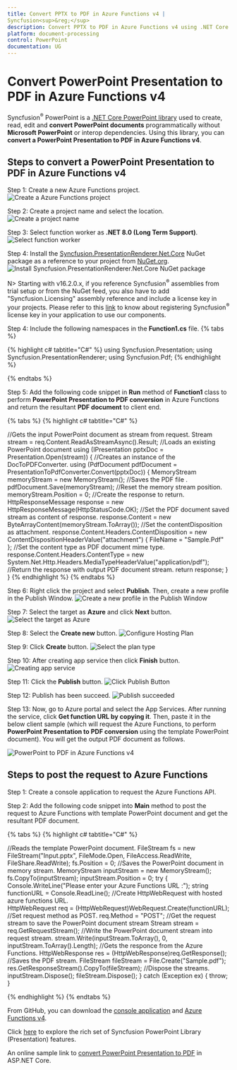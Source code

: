 ```yaml
---
title: Convert PPTX to PDF in Azure Functions v4 | 
Syncfusion<sup>&reg;</sup>
description: Convert PPTX to PDF in Azure Functions v4 using .NET Core PowerPoint library (Presentation) without Microsoft PowerPoint or interop dependencies.
platform: document-processing
control: PowerPoint
documentation: UG
---
```


# Convert PowerPoint Presentation to PDF in Azure Functions v4


Syncfusion<sup>&reg;</sup> PowerPoint is a [.NET Core PowerPoint library](https://www.syncfusion.com/document-processing/powerpoint-framework/net-core) used to create, read, edit and **convert PowerPoint documents** programmatically without **Microsoft PowerPoint** or interop dependencies. Using this library, you can **convert a PowerPoint Presentation to PDF in Azure Functions v4**.

## Steps to convert a PowerPoint Presentation to PDF in Azure Functions v4

Step 1: Create a new Azure Functions project.
![Create a Azure Functions project](Azure-Images/Functions-v1/Azure_PowerPoint_Presentation_to_PDF.png)

Step 2: Create a project name and select the location.
![Create a project name](Azure-Images/Functions-v1/Configure_PowerPoint_Presentation_to_PDF.png)

Step 3: Select function worker as **.NET 8.0 (Long Term Support)**. 
![Select function worker](Azure-Images/Functions-v4/Additional_Information_PowerPoint_Presentation_to_PDF.png)

Step 4: Install the [Syncfusion.PresentationRenderer.Net.Core](https://www.nuget.org/packages/Syncfusion.PresentationRenderer.Net.Core) NuGet package as a reference to your project from [NuGet.org](https://www.nuget.org/).
![Install Syncfusion.PresentationRenderer.Net.Core NuGet package](Azure-Images/Functions-v4/Nuget_Package_PowerPoint_Presentation_to_PDF.png)

N> Starting with v16.2.0.x, if you reference 
Syncfusion<sup>&reg;</sup> assemblies from trial setup or from the NuGet feed, you also have to add "Syncfusion.Licensing" assembly reference and include a license key in your projects. Please refer to this [link](https://help.syncfusion.com/common/essential-studio/licensing/overview) to know about registering 
Syncfusion<sup>&reg;</sup> license key in your application to use our components.

Step 4: Include the following namespaces in the **Function1.cs** file.
{% tabs %}

{% highlight c# tabtitle="C#" %}
using Syncfusion.Presentation;
using Syncfusion.PresentationRenderer;
using Syncfusion.Pdf;
{% endhighlight %}

{% endtabs %}

Step 5: Add the following code snippet in **Run** method of **Function1** class to perform **PowerPoint Presentation to PDF conversion** in Azure Functions and return the resultant **PDF document** to client end.

{% tabs %}
{% highlight c# tabtitle="C#" %}

//Gets the input PowerPoint document as stream from request.
Stream stream = req.Content.ReadAsStreamAsync().Result;
//Loads an existing PowerPoint document
using (IPresentation pptxDoc = Presentation.Open(stream))
{
    //Creates an instance of the DocToPDFConverter.
    using (PdfDocument pdfDocument = PresentationToPdfConverter.Convert(pptxDoc))
    {
        MemoryStream memoryStream = new MemoryStream();
        //Saves the PDF file .
        pdfDocument.Save(memoryStream);
        //Reset the memory stream position.
        memoryStream.Position = 0;
        //Create the response to return.
        HttpResponseMessage response = new HttpResponseMessage(HttpStatusCode.OK);
        //Set the PDF document saved stream as content of response.
        response.Content = new ByteArrayContent(memoryStream.ToArray());
        //Set the contentDisposition as attachment.
        response.Content.Headers.ContentDisposition = new ContentDispositionHeaderValue("attachment")
        {
            FileName = "Sample.Pdf"
        };
        //Set the content type as PDF document mime type.
        response.Content.Headers.ContentType = new System.Net.Http.Headers.MediaTypeHeaderValue("application/pdf");
        //Return the response with output PDF document stream.
        return response;
    }
}
{% endhighlight %}
{% endtabs %}

Step 6: Right click the project and select **Publish**. Then, create a new profile in the Publish Window.
![Create a new profile in the Publish Window](Azure-Images/Functions-v1/Publish_PowerPoint_Presentation_to_PDF.png)

Step 7: Select the target as **Azure** and click **Next** button.
![Select the target as Azure](Azure-Images/Functions-v1/Target_PowerPoint_Presentation_to_PDF.png)

Step 8: Select the **Create new** button.
![Configure Hosting Plan](Azure-Images/Functions-v1/Function_Instance_PowerPoint_Presentation_to_PDF.png)

Step 9: Click **Create** button. 
![Select the plan type](Azure-Images/Functions-v1/Hosting_PowerPoint_Presentation_to_PDF.png)

Step 10: After creating app service then click **Finish** button. 
![Creating app service](Azure-Images/Functions-v1/Finish_PowerPoint_Presentation_to_PDF.png)

Step 11: Click the **Publish** button.
![Click Publish Button](Azure-Images/Functions-v1/Before_Publish_PowerPoint_Presentation_to_PDF.png)

Step 12: Publish has been succeed.
![Publish succeeded](Azure-Images/Functions-v1/After_Publish_PowerPoint_Presentation_to_PDF.png)

Step 13: Now, go to Azure portal and select the App Services. After running the service, click **Get function URL by copying it**. Then, paste it in the below client sample (which will request the Azure Functions, to perform **PowerPoint Presentation to PDF conversion** using the template PowerPoint document). You will get the output PDF document as follows.

![PowerPoint to PDF in Azure Functions v4](Azure-Images/Functions-v1/Output_PowerPoint_Presentation_to-PDF.png)

## Steps to post the request to Azure Functions

Step 1: Create a console application to request the Azure Functions API.

Step 2: Add the following code snippet into **Main** method to post the request to Azure Functions with template PowerPoint document and get the resultant PDF document.

{% tabs %}
{% highlight c# tabtitle="C#" %}

//Reads the template PowerPoint document.
FileStream fs = new FileStream("Input.pptx", FileMode.Open, FileAccess.ReadWrite, FileShare.ReadWrite);
fs.Position = 0;
//Saves the PowerPoint document in memory stream.
MemoryStream inputStream = new MemoryStream();
fs.CopyTo(inputStream);
inputStream.Position = 0;
try
{
    Console.WriteLine("Please enter your Azure Functions URL :");
    string functionURL = Console.ReadLine();
    //Create HttpWebRequest with hosted azure functions URL.                
    HttpWebRequest req = (HttpWebRequest)WebRequest.Create(functionURL);
    //Set request method as POST.
    req.Method = "POST";
    //Get the request stream to save the PowerPoint document stream
    Stream stream = req.GetRequestStream();
    //Write the PowerPoint document stream into request stream.
    stream.Write(inputStream.ToArray(), 0, inputStream.ToArray().Length);
    //Gets the responce from the Azure Functions.
    HttpWebResponse res = (HttpWebResponse)req.GetResponse();
    //Saves the PDF stream.
    FileStream fileStream = File.Create("Sample.pdf");
    res.GetResponseStream().CopyTo(fileStream);
    //Dispose the streams.
    inputStream.Dispose();
    fileStream.Dispose();
}
catch (Exception ex)
{
    throw;
}

{% endhighlight %}
{% endtabs %}

From GitHub, you can download the [console application](https://github.com/SyncfusionExamples/PowerPoint-Examples/tree/master/PPTX-to-PDF-conversion/Convert-PowerPoint-presentation-to-PDF/Azure/Azure_Functions/Console_Application) and [Azure Functions v4](https://github.com/SyncfusionExamples/PowerPoint-Examples/tree/master/PPTX-to-PDF-conversion/Convert-PowerPoint-presentation-to-PDF/Azure/Azure_Functions/Azure_Functions_v4).

Click [here](https://www.syncfusion.com/document-processing/powerpoint-framework/net-core) to explore the rich set of Syncfusion PowerPoint Library (Presentation) features. 

An online sample link to [convert PowerPoint Presentation to PDF](https://ej2.syncfusion.com/aspnetcore/PowerPoint/PPTXToPDF#/material3) in ASP.NET Core. 

